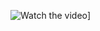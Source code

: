 ![Watch the video](https://github.com/user-attachments/assets/291faa3d-8844-4a1a-ae26-2024e688bc18)]
